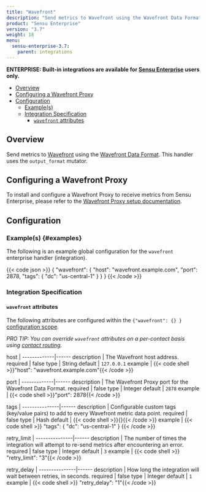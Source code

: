 ```yaml
---
title: "Wavefront"
description: "Send metrics to Wavefront using the Wavefront Data Format."
product: "Sensu Enterprise"
version: "3.7"
weight: 18
menu:
  sensu-enterprise-3.7:
    parent: integrations
---
```

**ENTERPRISE: Built-in integrations are available for [Sensu Enterprise][1]
users only.**

- [Overview](#overview)
- [Configuring a Wavefront Proxy](#configuring-a-wavefront-proxy)
- [Configuration](#configuration)
  - [Example(s)](#examples)
  - [Integration Specification](#integration-specification)
    - [`wavefront` attributes](#wavefront-attributes)

## Overview

Send metrics to [Wavefront][2] using the [Wavefront Data Format][4]. This
handler uses the `output_format` mutator.

## Configuring a Wavefront Proxy

To install and configure a Wavefront Proxy to receive metrics from Sensu
Enterprise, please refer to the [Wavefront Proxy setup documentation][5].

## Configuration

### Example(s) {#examples}

The following is an example global configuration for the `wavefront` enterprise
handler (integration).

{{< code json >}}
{
  "wavefront": {
    "host": "wavefront.example.com",
    "port": 2878,
    "tags": {
      "dc": "us-central-1"
    }
  }
}
{{< /code >}}

### Integration Specification

#### `wavefront` attributes

The following attributes are configured within the `{"wavefront": {} }`
[configuration scope][3].

_PRO TIP: You can override `wavefront` attributes on a per-contact basis using [contact routing][6]._

host         | 
-------------|------
description  | The Wavefront host address.
required     | false
type         | String
default      | `127.0.0.1`
example      | {{< code shell >}}"host": "wavefront.example.com"{{< /code >}}

port         | 
-------------|------
description  | The Wavefront Proxy port for the Wavefront Data Format.
required     | false
type         | Integer
default      | `2878`
example      | {{< code shell >}}"port": 2878{{< /code >}}

tags           | 
---------------|------
description    | Configurable custom tags (key/value pairs) to add to every Wavefront metric data point.
required       | false
type           | Hash
default        | {{< code shell >}}{}{{< /code >}}
example        | {{< code shell >}}
"tags": {
  "dc": "us-central-1"
}
{{< /code >}}

retry_limit    | 
---------------|------
description    | The number of times the integration will attempt to re-send metrics after encountering an error.
required       | false
type           | Integer
default        | `3`
example        | {{< code shell >}} "retry_limit": "3"{{< /code >}}

retry_delay    | 
---------------|------
description    | How long the integration will wait between retries, in seconds.
required       | false
type           | Integer
default        | `1`
example        | {{< code shell >}} "retry_delay": "1"{{< /code >}}

[1]:  /sensu-enterprise
[2]:  https://www.wavefront.com?ref=sensu-enterprise
[3]:  /sensu-core/1.2/reference/configuration#configuration-scopes
[4]:  https://community.wavefront.com/docs/DOC-1031
[5]:  https://community.wavefront.com/docs/DOC-1041
[6]: ../../contact-routing
